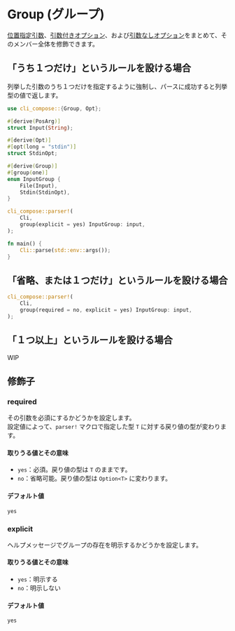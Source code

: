 # Group (グループ)

[位置指定引数](./01-pos-arg.md)、[引数付きオプション](./02-opt-arg.md)、および[引数なしオプション](./03-opt.md)をまとめて、そのメンバー全体を修飾できます。

## 「うち１つだけ」というルールを設ける場合

列挙した引数のうち１つだけを指定するように強制し、パースに成功すると列挙型の値で返します。

```rust
use cli_compose::{Group, Opt};

#[derive(PosArg)]
struct Input(String);

#[derive(Opt)]
#[opt(long = "stdin")]
struct StdinOpt;

#[derive(Group)]
#[group(one)]
enum InputGroup {
    File(Input),
    Stdin(StdinOpt),
}

cli_compose::parser!(
    Cli,
    group(explicit = yes) InputGroup: input,
);

fn main() {
    Cli::parse(std::env::args());
}
```

## 「省略、または１つだけ」というルールを設ける場合

```rust
cli_compose::parser!(
    Cli,
    group(required = no, explicit = yes) InputGroup: input,
);
```

## 「１つ以上」というルールを設ける場合

WIP

## 修飾子

### required

その引数を必須にするかどうかを設定します。  
設定値によって、`parser!` マクロで指定した型 `T` に対する戻り値の型が変わります。

#### 取りうる値とその意味

- `yes`：必須。戻り値の型は `T` のままです。
- `no`：省略可能。戻り値の型は `Option<T>` に変わります。

#### デフォルト値

`yes`

### explicit

ヘルプメッセージでグループの存在を明示するかどうかを設定します。

#### 取りうる値とその意味

- `yes`：明示する
- `no`：明示しない

#### デフォルト値

`yes`
